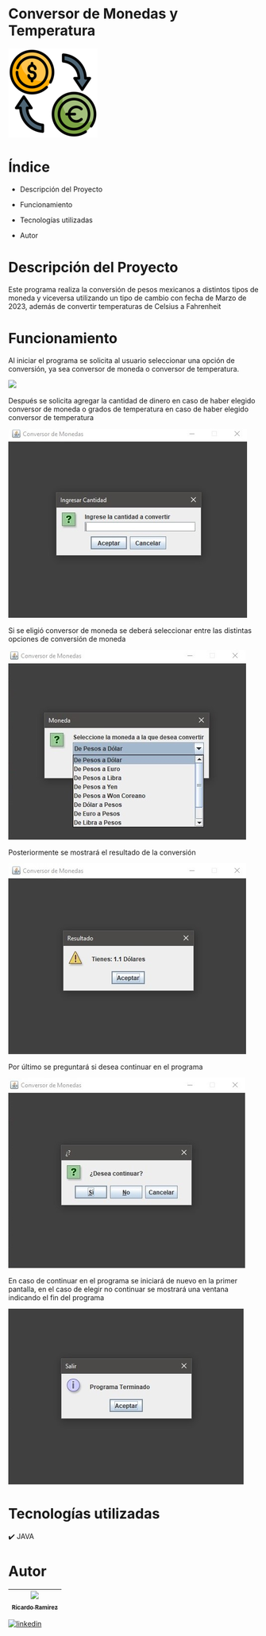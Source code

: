 # Conversor de Monedas y Temperatura

![](https://github.com/ricardoramirezmora/conversor-challenge-alura/blob/master/ConversorDeMonedas/divisas%20(1).png)

# Índice

- Descripción del Proyecto

- Funcionamiento

- Tecnologías utilizadas

- Autor

# Descripción del Proyecto
Este programa realiza la conversión de pesos mexicanos a distintos tipos de moneda y viceversa utilizando un tipo de cambio con fecha de Marzo de 2023, además de convertir temperaturas de Celsius a Fahrenheit

# Funcionamiento
Al iniciar el programa se solicita al usuario seleccionar una opción de conversión, ya sea conversor de moneda o conversor de temperatura.

![](https://github.com/ricardoramirezmora/conversor-challenge-alura/blob/master/ConversorDeMonedas/Men%C3%BA%20de%20inicio.jpg)

Después se solicita agregar la cantidad de dinero en caso de haber elegido conversor de moneda o grados de temperatura en caso de haber elegido conversor de temperatura
    
![](https://github.com/ricardoramirezmora/conversor-challenge-alura/blob/master/ConversorDeMonedas/Ingresar%20Cantidad.jpg)

Si se eligió conversor de moneda se deberá seleccionar entre las distintas opciones de conversión de moneda

![](https://github.com/ricardoramirezmora/conversor-challenge-alura/blob/master/ConversorDeMonedas/Seleccion.jpg)

Posteriormente se mostrará el resultado de la conversión

![](https://github.com/ricardoramirezmora/conversor-challenge-alura/blob/master/ConversorDeMonedas/Resultado.jpg)

Por último se preguntará si desea continuar en el programa

![](https://github.com/ricardoramirezmora/conversor-challenge-alura/blob/master/ConversorDeMonedas/Continuar.jpg)

En caso de continuar en el programa se iniciará de nuevo en la primer pantalla, en el caso de elegir no continuar se mostrará una ventana indicando el fin del programa

![](https://github.com/ricardoramirezmora/conversor-challenge-alura/blob/master/ConversorDeMonedas/Fin.jpg)

# Tecnologías utilizadas

✔️ JAVA

# Autor

| [<img src="https://avatars.githubusercontent.com/u/122123239?v=4" width=115><br><sub>Ricardo Ramirez</sub>](https://github.com/ricardoramirezmora) |  
| :---: |

[![linkedin](https://img.shields.io/badge/linkedin-0A66C2?style=for-the-badge&logo=linkedin&logoColor=white)](https://www.linkedin.com/in/ricardo-ramirez-mora/)
